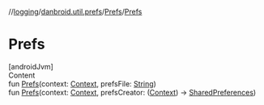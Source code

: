//[logging](../../../index.md)/[danbroid.util.prefs](../index.md)/[Prefs](index.md)/[Prefs](-prefs.md)



# Prefs  
[androidJvm]  
Content  
fun [Prefs](-prefs.md)(context: [Context](https://developer.android.com/reference/kotlin/android/content/Context.html), prefsFile: [String](https://kotlinlang.org/api/latest/jvm/stdlib/kotlin/-string/index.html))  
fun [Prefs](-prefs.md)(context: [Context](https://developer.android.com/reference/kotlin/android/content/Context.html), prefsCreator: ([Context](https://developer.android.com/reference/kotlin/android/content/Context.html)) -> [SharedPreferences](https://developer.android.com/reference/kotlin/android/content/SharedPreferences.html))  



